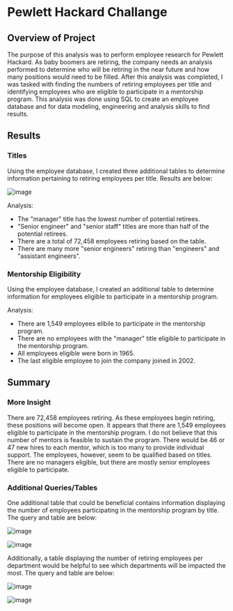 # Pewlett Hackard Challange

## Overview of Project

The purpose of this analysis was to perform employee research for Pewlett Hackard. As baby boomers are retiring, the company needs an analysis performed to determine who will be retiring in the near future and how many positions would need to be filled. After this analysis was completed, I was tasked with finding the numbers of retiring employees per title and identifying employees who are eligible to participate in a mentorship program. This analysis was done using SQL to create an employee database and for data modeling, engineering and analysis skills to find results.

## Results

### Titles

Using the employee database, I created three additional tables to determine information pertaining to retiring employees per title. Results are below:

![image](https://user-images.githubusercontent.com/109561408/190302550-6dcfb2ff-3f28-49ee-a0f2-299cb44befb8.png)

Analysis:

* The "manager" title has the lowest number of potential retirees.
* "Senior engineer" and "senior staff" titles are more than half of the potential retirees. 
* There are a total of 72,458 employees retiring based on the table.
* There are many more "senior engineers" retiring than "engineers" and "assistant engineers".

### Mentorship Eligibility

Using the employee database, I created an additional table to determine information for employees eligible to participate in a mentorship program. 

Analysis:

* There are 1,549 employees elibile to participate in the mentorship program.
* There are no employees with the "manager" title eligible to participate in the mentorship program.
* All employees eligible were born in 1965.
* The last eligible employee to join the company joined in 2002. 

## Summary

### More Insight

There are 72,458 employees retiring. As these employees begin retiring, these positions will become open. It appears that there are 1,549 employees eligible to participate in the mentorship program. I do not believe that this number of mentors is feasible to sustain the program. There would be 46 or 47 new hires to each mentor, which is too many to provide individual support. The employees, however, seem to be qualified based on titles. There are no managers eligible, but there are mostly senior employees eligible to participate. 

### Additional Queries/Tables

One additional table that could be beneficial contains information displaying the number of employees participating in the mentorship program by title. The query and table are below:

![image](https://user-images.githubusercontent.com/109561408/190302811-31db3871-567f-42f7-836d-45055a488b8c.png)

![image](https://user-images.githubusercontent.com/109561408/190301187-b2163b2b-b6d5-48e3-9941-1bc67aa775d8.png)

Additionally, a table displaying the number of retiring employees per department would be helpful to see which departments will be impacted the most. The query and table are below:

![image](https://user-images.githubusercontent.com/109561408/190302861-c3348559-b6e0-45a5-8e77-106515878d23.png)
  
![image](https://user-images.githubusercontent.com/109561408/190302348-c4ebceaf-4607-4a15-8029-3978d2eb0525.png)

